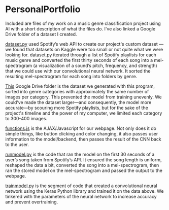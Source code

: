 # PersonalPortfolio
Included are files of my work on a music genre classification project using AI with a short description of what the files do. I've also linked a Google Drive folder of a dataset I created.

[dataset.py](https://github.com/allybush/PersonalPortfolio/blob/993745367c546006452ca21ec0972458ab7c17dd/dataset.py) used Spotify’s web API to create our project's custom dataset — we found that datasets on Kaggle were too small or not quite what we were looking for. dataset.py iterated through a list of Spotify playlists for each music genre and converted the first thirty seconds of each song into a mel-spectrogram (a visualization of a sound’s pitch, frequency, and strength) that we could use with our convolutional neural network. It sorted the resulting mel-spectrogram for each song into folders by genre.

[This](https://drive.google.com/drive/folders/1LB6511kMThrGdbB9CrNYJ34WQg2j1K-F?usp=share_link) Google Drive folder is the dataset we generated with this program, sorted into genre categories with approximately the same number of images per category. This prevented the model from training unevenly. We could’ve made the dataset larger—and consequently, the model more accurate—by scouring more Spotify playlists, but for the sake of the project's timeline and the power of my computer, we limited each category to 300-400 images. 

[functions.js](https://github.com/allybush/PersonalPortfolio/blob/993745367c546006452ca21ec0972458ab7c17dd/functions.js) is the AJAX/Javascript for our webpage. Not only does it do simple things, like button clicking and color changing, it also passes user information to the model/backend, then passes the result of the CNN back to the user.

[runmodel.py](https://github.com/allybush/PersonalPortfolio/blob/993745367c546006452ca21ec0972458ab7c17dd/runmodel.py) is the code that ran the model on the first 30 seconds of a user’s song taken from Spotify’s API. It ensured the song length is uniform, reshaped the data a bit, converted the song into a mel-spectrogram, then ran the stored model on the mel-spectrogram and passed the output to the webpage.

[trainmodel.py](https://github.com/allybush/PersonalPortfolio/blob/993745367c546006452ca21ec0972458ab7c17dd/trainmodel.py) is the segment of code that created a convolutional neural network using the Keras Python library and trained it on the data above. We tinkered with the parameters of the neural network to increase accuracy and prevent overtraining.

